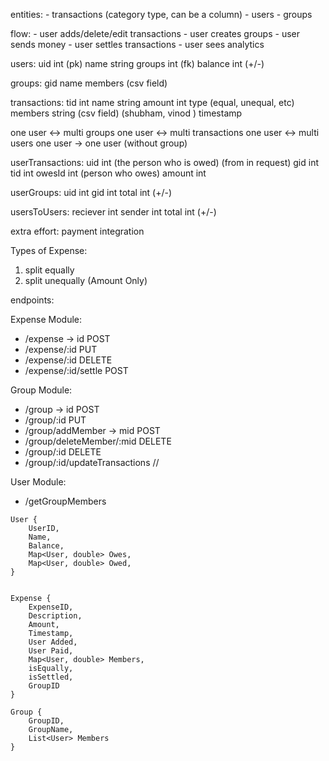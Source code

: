 entities: - transactions (category type, can be a column) - users - groups

flow: - user adds/delete/edit transactions - user creates groups - user sends money - user settles transactions - user sees analytics

users: uid int (pk) name string groups int (fk) balance int (+/-)

groups: gid name members (csv field)

transactions: tid int name string amount int type (equal, unequal, etc) members string (csv field) (shubham, vinod ) timestamp

one user <-> multi groups one user <-> multi transactions one user <-> multi users one user -> one user (without group)

userTransactions: uid int (the person who is owed) (from in request) gid int tid int owesId int (person who owes) amount int

userGroups: uid int gid int total int (+/-)

usersToUsers: reciever int sender int total int (+/-)


extra effort: payment integration

Types of Expense:
1. split equally
2. split unequally (Amount Only)

endpoints:

Expense Module:
- /expense -> id POST
- /expense/:id PUT
- /expense/:id DELETE
- /expense/:id/settle POST

Group Module:
- /group -> id POST
- /group/:id PUT
- /group/addMember -> mid POST
- /group/deleteMember/:mid DELETE
- /group/:id DELETE
- /group/:id/updateTransactions //

User Module:
- /getGroupMembers

``` 
User {
    UserID,
    Name,
    Balance,
    Map<User, double> Owes,
    Map<User, double> Owed,
}


Expense {
    ExpenseID,
    Description,
    Amount,
    Timestamp,
    User Added,
    User Paid,
    Map<User, double> Members,
    isEqually,
    isSettled,
    GroupID
}

Group {
    GroupID,
    GroupName,
    List<User> Members
}
```